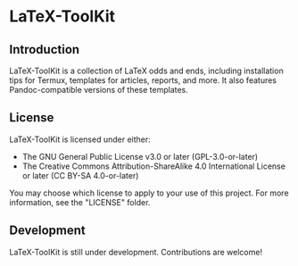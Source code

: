 # LaTeX-ToolKit

## Introduction

LaTeX-ToolKit is a collection of LaTeX odds and ends, including installation tips for Termux, templates for articles, reports, and more. It also features Pandoc-compatible versions of these templates.

## License

LaTeX-ToolKit is licensed under either:

- The GNU General Public License v3.0 or later (GPL-3.0-or-later)
- The Creative Commons Attribution-ShareAlike 4.0 International License or later (CC BY-SA 4.0-or-later)

You may choose which license to apply to your use of this project. For more information, see the "LICENSE" folder.

## Development

LaTeX-ToolKit is still under development. Contributions are welcome!